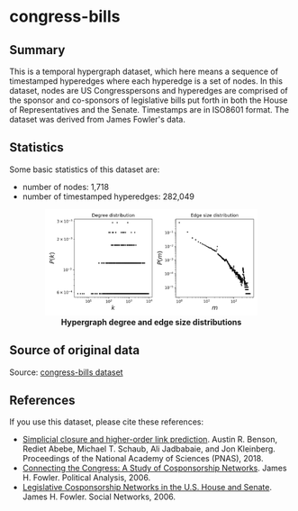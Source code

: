 # congress-bills

## Summary
This is a temporal hypergraph dataset, which here means a sequence of timestamped hyperedges where each hyperedge is a set of nodes. In this dataset, nodes are US Congresspersons and hyperedges are comprised of the sponsor and co-sponsors of legislative bills put forth in both the House of Representatives and the Senate. Timestamps are in ISO8601 format. The dataset was derived from James Fowler's data.

## Statistics
Some basic statistics of this dataset are:
* number of nodes: 1,718
* number of timestamped hyperedges: 282,049

<center>
<img src="stats.png" alt="hypergraph statistics" style="width:75%">
</center>
<figcaption align = "center"><b>Hypergraph degree and edge size distributions</b></figcaption>

## Source of original data
Source: [congress-bills dataset](https://www.cs.cornell.edu/~arb/data/congress-bills/)

## References
If you use this dataset, please cite these references:
* [Simplicial closure and higher-order link prediction](https://doi.org/10.1073/pnas.1800683115). Austin R. Benson, Rediet Abebe, Michael T. Schaub, Ali Jadbabaie, and Jon Kleinberg. Proceedings of the National Academy of Sciences (PNAS), 2018.
* [Connecting the Congress: A Study of Cosponsorship Networks](https://doi.org/10.1093/pan/mpl002). James H. Fowler. Political Analysis, 2006.
* [Legislative Cosponsorship Networks in the U.S. House and Senate](https://doi.org/10.1016/j.socnet.2005.11.003). James H. Fowler. Social Networks, 2006.